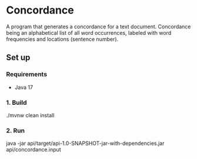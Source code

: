 # Concordance

A program that generates a concordance for a text document. Concordance being an alphabetical list of all word occurrences, labeled with word frequencies and locations (sentence number).

## Set up

### Requirements
* Java 17

### 1. Build

./mvnw clean install

### 2. Run

java -jar api/target/api-1.0-SNAPSHOT-jar-with-dependencies.jar api/concordance.input

